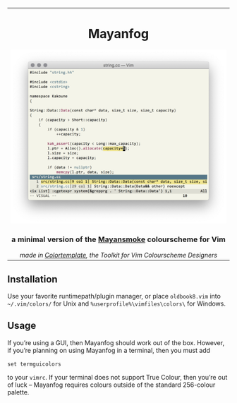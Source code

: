 <table><tbody align='center'>
<tr>
<td><h1>Mayanfog</h1>
<img src="https://raw.githubusercontent.com/arzg/resources/master/mayanfog-screenshot.png" />
<h3>a minimal version of the <a href="https://jeetblogs.org/post/mayansmoke/">Mayansmoke</a> colourscheme for Vim</h3>
<em>made in <a href="https://github.com/lifepillar/vim-colortemplate">Colortemplate</a>, the Toolkit for Vim Colourscheme Designers</em>
</td>
</tr>
</tbody></table>

## Installation

Use your favorite runtimepath/plugin manager, or place `oldbook8.vim` into
`~/.vim/colors/` for Unix and `%userprofile%\vimfiles\colors\` for Windows.

## Usage

If you’re using a GUI, then Mayanfog should work out of the box. However, if
you’re planning on using Mayanfog in a terminal, then you must add

    set termguicolors

to your `vimrc`. If your terminal does not support True Colour, then you’re out
of luck – Mayanfog requires colours outside of the standard 256-colour palette.
